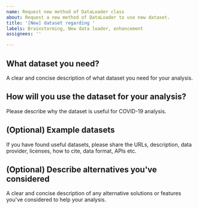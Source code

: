 ```yaml
---
name: Request new method of DataLoader class
about: Request a new method of DataLoader to use new dataset.
title: '[New] dataset regarding '
labels: Brainstorming, New data loader, enhancement
assignees: ''

---
```


## What dataset you need?
A clear and concise description of what dataset you need for your analysis.

## How will you use the dataset for your analysis?
Please describe why the dataset is useful for COVID-19 analysis.

## (Optional) Example datasets
If you have found useful datasets, please share the URLs, description, data provider, licenses, how to cite, data format, APIs etc.

## (Optional) Describe alternatives you've considered
A clear and concise description of any alternative solutions or features you've considered to help your analysis.
